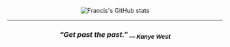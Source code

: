 <div align=center>

![Francis's GitHub stats](https://github-readme-stats.vercel.app/api?username=FrancisLangit&show_icons=true&theme=cobalt&hide=contribs)

  <hr />
  
  <h3>
    <i>
      “Get past the past.”<sub> — Kanye West</sub>
    </i>
  </h3>
</div>
